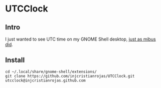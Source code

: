 # UTCClock

## Intro

I just wanted to see UTC time on my GNOME Shell desktop,
[just as mibus did](https://github.com/mibus/MultiClock).

## Install

```
cd ~/.local/share/gnome-shell/extensions/
git clone https://github.com/injcristianrojas/UTCClock.git utcclock@injcristianrojas.github.com
```
